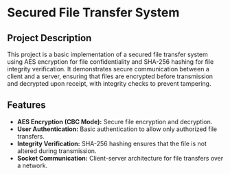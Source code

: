 # Secured File Transfer System

## Project Description
This project is a basic implementation of a secured file transfer system using AES encryption for file confidentiality and SHA-256 hashing for file integrity verification. It demonstrates secure communication between a client and a server, ensuring that files are encrypted before transmission and decrypted upon receipt, with integrity checks to prevent tampering.

## Features
- **AES Encryption (CBC Mode):** Secure file encryption and decryption.
- **User Authentication:** Basic authentication to allow only authorized file transfers.
- **Integrity Verification:** SHA-256 hashing ensures that the file is not altered during transmission.
- **Socket Communication:** Client-server architecture for file transfers over a network.

